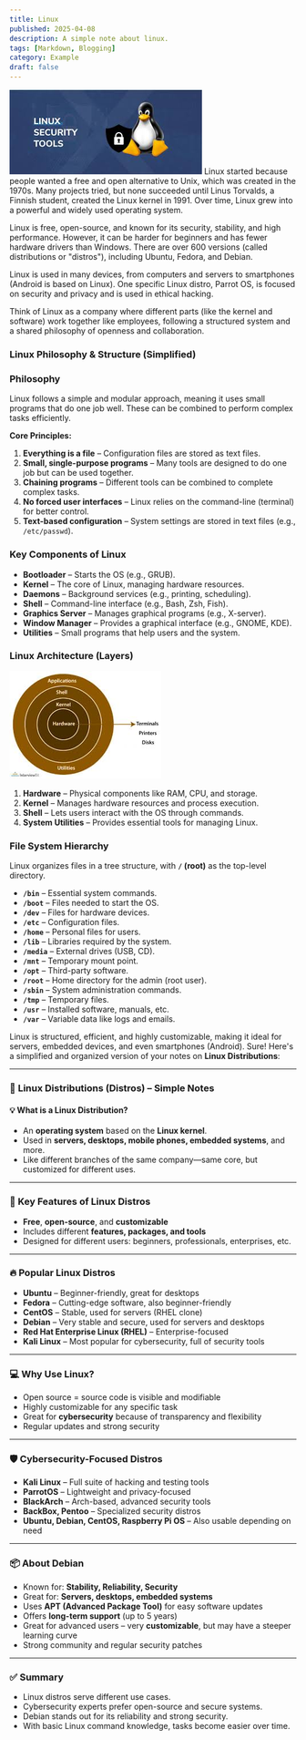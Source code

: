 ```yaml
---
title: Linux
published: 2025-04-08
description: A simple note about linux.
tags: [Markdown, Blogging]
category: Example
draft: false
---
```


![alt text](../image/image1.png)
Linux started because people wanted a free and open alternative to Unix, which was created in the 1970s. Many projects tried, but none succeeded until Linus Torvalds, a Finnish student, created the Linux kernel in 1991. Over time, Linux grew into a powerful and widely used operating system.

Linux is free, open-source, and known for its security, stability, and high performance. However, it can be harder for beginners and has fewer hardware drivers than Windows. There are over 600 versions (called distributions or "distros"), including Ubuntu, Fedora, and Debian.

Linux is used in many devices, from computers and servers to smartphones (Android is based on Linux). One specific Linux distro, Parrot OS, is focused on security and privacy and is used in ethical hacking.

Think of Linux as a company where different parts (like the kernel and software) work together like employees, following a structured system and a shared philosophy of openness and collaboration.

### **Linux Philosophy & Structure (Simplified)**

### **Philosophy**

Linux follows a simple and modular approach, meaning it uses small programs that do one job well. These can be combined to perform complex tasks efficiently.

**Core Principles:**

1. **Everything is a file** – Configuration files are stored as text files.
2. **Small, single-purpose programs** – Many tools are designed to do one job but can be used together.
3. **Chaining programs** – Different tools can be combined to complete complex tasks.
4. **No forced user interfaces** – Linux relies on the command-line (terminal) for better control.
5. **Text-based configuration** – System settings are stored in text files (e.g., `/etc/passwd`).

### **Key Components of Linux**

- **Bootloader** – Starts the OS (e.g., GRUB).
- **Kernel** – The core of Linux, managing hardware resources.
- **Daemons** – Background services (e.g., printing, scheduling).
- **Shell** – Command-line interface (e.g., Bash, Zsh, Fish).
- **Graphics Server** – Manages graphical programs (e.g., X-server).
- **Window Manager** – Provides a graphical interface (e.g., GNOME, KDE).
- **Utilities** – Small programs that help users and the system.

### **Linux Architecture (Layers)**
![alt text](../image/image.png)
1. **Hardware** – Physical components like RAM, CPU, and storage.
2. **Kernel** – Manages hardware resources and process execution.
3. **Shell** – Lets users interact with the OS through commands.
4. **System Utilities** – Provides essential tools for managing Linux.

### **File System Hierarchy**

Linux organizes files in a tree structure, with **`/` (root)** as the top-level directory.

- **`/bin`** – Essential system commands.
- **`/boot`** – Files needed to start the OS.
- **`/dev`** – Files for hardware devices.
- **`/etc`** – Configuration files.
- **`/home`** – Personal files for users.
- **`/lib`** – Libraries required by the system.
- **`/media`** – External drives (USB, CD).
- **`/mnt`** – Temporary mount point.
- **`/opt`** – Third-party software.
- **`/root`** – Home directory for the admin (root user).
- **`/sbin`** – System administration commands.
- **`/tmp`** – Temporary files.
- **`/usr`** – Installed software, manuals, etc.
- **`/var`** – Variable data like logs and emails.

Linux is structured, efficient, and highly customizable, making it ideal for servers, embedded devices, and even smartphones (Android).
Sure! Here's a simplified and organized version of your notes on **Linux Distributions**:

---

### 🐧 **Linux Distributions (Distros) – Simple Notes**

#### 💡 What is a Linux Distribution?
- An **operating system** based on the **Linux kernel**.
- Used in **servers, desktops, mobile phones, embedded systems**, and more.
- Like different branches of the same company—same core, but customized for different uses.

---

### 🧩 Key Features of Linux Distros
- **Free**, **open-source**, and **customizable**
- Includes different **features, packages, and tools**
- Designed for different users: beginners, professionals, enterprises, etc.

---

### 🔥 Popular Linux Distros
- **Ubuntu** – Beginner-friendly, great for desktops
- **Fedora** – Cutting-edge software, also beginner-friendly
- **CentOS** – Stable, used for servers (RHEL clone)
- **Debian** – Very stable and secure, used for servers and desktops
- **Red Hat Enterprise Linux (RHEL)** – Enterprise-focused
- **Kali Linux** – Most popular for cybersecurity, full of security tools

---

### 💻 Why Use Linux?
- Open source = source code is visible and modifiable
- Highly customizable for any specific task
- Great for **cybersecurity** because of transparency and flexibility
- Regular updates and strong security

---

### 🛡️ Cybersecurity-Focused Distros
- **Kali Linux** – Full suite of hacking and testing tools
- **ParrotOS** – Lightweight and privacy-focused
- **BlackArch** – Arch-based, advanced security tools
- **BackBox, Pentoo** – Specialized security distros
- **Ubuntu, Debian, CentOS, Raspberry Pi OS** – Also usable depending on need

---

### 📦 About **Debian**
- Known for: **Stability, Reliability, Security**
- Great for: **Servers, desktops, embedded systems**
- Uses **APT (Advanced Package Tool)** for easy software updates
- Offers **long-term support** (up to 5 years)
- Great for advanced users – very **customizable**, but may have a steeper learning curve
- Strong community and regular security patches

---

### ✅ Summary
- Linux distros serve different use cases.
- Cybersecurity experts prefer open-source and secure systems.
- Debian stands out for its reliability and strong security.
- With basic Linux command knowledge, tasks become easier over time.

